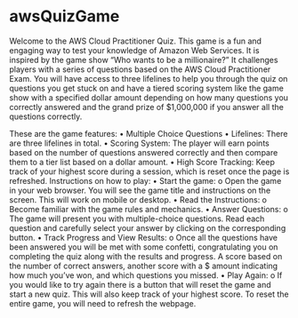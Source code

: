 # awsQuizGame
Welcome to the AWS Cloud Practitioner Quiz. This game is a fun and engaging way to test your knowledge of Amazon Web Services. It is inspired by the game show “Who wants to be a millionaire?” It challenges players with a series of questions based on the AWS Cloud Practitioner Exam. You will have access to three lifelines to help you through the quiz on questions you get stuck on and have a tiered scoring system like the game show with a specified dollar amount depending on how many questions you correctly answered and the grand prize of $1,000,000 if you answer all the questions correctly. 

These are the game features:
•	Multiple Choice Questions
•	Lifelines: There are three lifelines in total.
•	Scoring System: The player will earn points based on the number of questions answered correctly and then compare them to a tier list based on a dollar amount.
•	High Score Tracking: Keep track of your highest score during a session, which is reset once the page is refreshed.
Instructions on how to play:
•	Start the game:
o	Open the game in your web browser. You will see the game title and instructions on the screen. This will work on mobile or desktop.
•	Read the Instructions:
o	Become familiar with the game rules and mechanics.
•	Answer Questions:
o	The game will present you with multiple-choice questions. Read each question and carefully select your answer by clicking on the corresponding button.
•	Track Progress and View Results:
o	Once all the questions have been answered you will be met with some confetti, congratulating you on completing the quiz along with the results and progress. A score based on the number of correct answers, another score with a $ amount indicating how much you’ve won, and which questions you missed.
•	Play Again:
o	If you would like to try again there is a button that will reset the game and start a new quiz. This will also keep track of your highest score. To reset the entire game, you will need to refresh the webpage.
